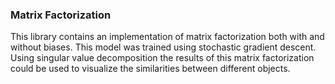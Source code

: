 ### Matrix Factorization

This library contains an implementation of matrix factorization both with and without biases.  This model was trained using stochastic gradient descent.  Using singular value decomposition the results of this matrix factorization could be used to visualize the similarities between different objects.  
